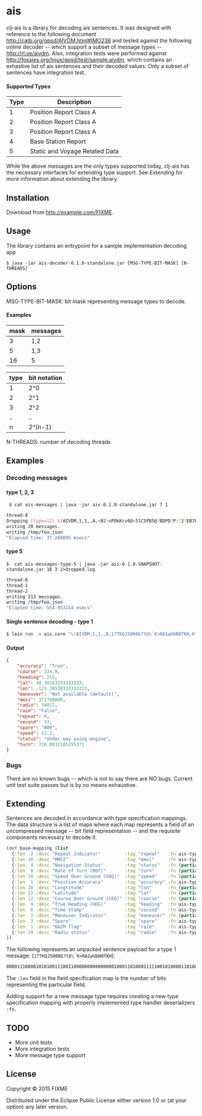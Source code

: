 # ais

clj-ais is a library for decoding ais sentences.  It was designed with reference to the following document http://catb.org/gpsd/AIVDM.html#IMO236 and tested against the following online decoder -- which support a subset of message types -- http://rl.se/aivdm.  Also, integration tests were performed against http://fossies.org/linux/gpsd/test/sample.aivdm, which contains an exhastive list of ais sentences and their decoded values.  Only a subset of sentences have integration test.


#### Supported Types
| Type | Description                    |
| ---- | ------------------------------ |
| 1    | Position Report Class A        |
| 2    | Position Report Class A        |
| 3    | Position Report Class A        |
| 4    | Base Station Report            |
| 5    | Static and Voyage Related Data |

While the above messages are the only types supported today, clj-ais has the necessary interfaces for extending type support.  See _Extending_ for more information about extending the library.

## Installation

Download from http://example.com/FIXME.

## Usage

The library contains an entrypoint for a sample implementation decoding app

    $ java -jar ais-decoder-0.1.0-standalone.jar [MSG-TYPE-BIT-MASK] [N-THREADS]

## Options

MSG-TYPE-BIT-MASK: bit mask representing message types to decode.

#### Examples
| mask | messages |
|------|----------|
|  3   |   1,2    |
|  5   |   1,3    |
| 16   |    5     |


| type | bit notation |
|------|--------------|
| 1    |     2^0      |
| 2    |     2^1      |
| 3    |     2^2      |
| ..   |     ..       |
| n    |     2^(n-1)  |

N-THREADS:         number of decoding threads

## Examples

###  Decoding messages
#### type 1, 2, 3 

     $ cat ais-messages | java -jar ais-0.1.0-standalone.jar 7 1

```bash
thread-0
Dropping [type=12] \!AIVDM,1,1,,A,<02:oP0kKcv0@<51C5PB5@?BDPD?P:?2?EB7PDB16693P381>>5<PikP,0*37
writing 20 messages.
writing /tmp/foo.json
"Elapsed time: 37.288095 msecs"

```
  
#### type 5
    $  cat ais-messages-type-5 | java -jar ais-0.1.0-SNAPSHOT-standalone.jar 16 3 2>dropped.log

```bash
thread-0
thread-1
thread-2
writing 213 messages.
writing /tmp/foo.json
"Elapsed time: 554.953214 msecs"
```

#### Single sentence decoding - type 1
```bash
$ lein run -m ais.core "\!AIVDM,1,1,,B,177KQJ5000G?tO\`K>RA1wUbN0TKH,0*5C" | python -m json.tool
```

#### Output
```json
{
    "accuracy": "True", 
    "course": 224.0, 
    "heading": 215, 
    "lat": 48.38163333333333, 
    "lon": -123.39538333333333, 
    "maneuver": "Not available (default)", 
    "mmsi": 371798000, 
    "radio": 34017, 
    "raim": "False", 
    "repeat": 0, 
    "second": 33, 
    "spare": "000", 
    "speed": 12.3, 
    "status": "Under way using engine", 
    "turn": 720.0032105295371
}
```


### Bugs
There are no known bugs -- which is not to say there are NO bugs.  Current unit test suite passes but is by no means exhaustive.

## Extending

Sentences are decoded in accordance with type specification mappings.  The data structure is a list of maps where each map represents a field of an uncompressed message -- bit field representation -- and the requisite components necessary to decode it.

```clojure
(def base-mapping (list
  {:len  2 :desc "Repeat Indicator"         :tag "repeat"   :fn ais-types/u}
  {:len 30 :desc "MMSI"                     :tag "mmsi"     :fn ais-types/u}
  {:len  4 :desc "Navigation Status"        :tag "status"   :fn (partial ais-types/e ais-vocab/navigation-status)}
  {:len  8 :desc "Rate of Turn (ROT)"       :tag "turn"     :fn (partial ais-types/I (/ 1.0 4.733) 3 #(* %1 %1))}
  {:len 10 :desc "Speed Over Ground (SOG)"  :tag "speed"    :fn (partial ais-types/U (/ 1.0 10) 1)}
  {:len  1 :desc "Position Accuracy"        :tag "accuracy" :fn ais-types/b}
  {:len 28 :desc "Longtitude"               :tag "lon"      :fn (partial ais-types/I (/ 1.0 600000) 4)}
  {:len 27 :desc "Latitude"                 :tag "lat"      :fn (partial ais-types/I (/ 1.0 600000) 4)}
  {:len 12 :desc "Course Over Ground (COG)" :tag "course"   :fn (partial ais-types/U (/ 1.0 10) 1)}
  {:len  9 :desc "True Heading (HDG)"       :tag "heading"  :fn ais-types/u}
  {:len  6 :desc "Time Stamp"               :tag "second"   :fn ais-types/u}
  {:len  2 :desc "Maneuver Indicator"       :tag "maneuver" :fn (partial ais-types/e ais-vocab/maneuver-indicator)}
  {:len  3 :desc "Spare"                    :tag "spare"    :fn ais-types/x}
  {:len  1 :desc "RAIM flag"                :tag "raim"     :fn ais-types/b}
  {:len 19 :desc "Radio status"             :tag "radio"    :fn ais-types/u}
))
```

The following represents an unpacked sentence payload for a type 1 message: (```177KQJ5000G?tO\`K>RA1wUbN0TKH```):
```bash
000011100001010100111001100000000000000010001101000111110010100001101000010000011101001011100000000000000001010001001000000100111001001100100000000101011100101100000000000000000000000000000000000000000000000000000000000000000001001111000001111010000000001011001011000110101111001111000000001111100010010101000001010000011000001000000001110100100001010001
```
The ```:len``` field in the field specification map is the number of bits representing the particular field.

Adding support for a new message type requires creating a new type specification mapping with properly implemented type handler deserializers ```:fn```.

## TODO
- More unit tests
- More integration tests
- More message type support



## License

Copyright © 2015 FIXME

Distributed under the Eclipse Public License either version 1.0 or (at
your option) any later version.
